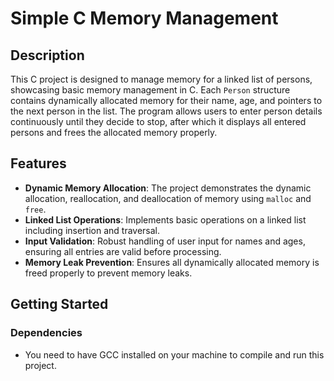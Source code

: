 # Simple C Memory Management

## Description
This C project is designed to manage memory for a linked list of persons, showcasing basic memory management in C. Each `Person` structure contains dynamically allocated memory for their name, age, and pointers to the next person in the list. The program allows users to enter person details continuously until they decide to stop, after which it displays all entered persons and frees the allocated memory properly.

## Features
- **Dynamic Memory Allocation**: The project demonstrates the dynamic allocation, reallocation, and deallocation of memory using `malloc` and `free`.
- **Linked List Operations**: Implements basic operations on a linked list including insertion and traversal.
- **Input Validation**: Robust handling of user input for names and ages, ensuring all entries are valid before processing.
- **Memory Leak Prevention**: Ensures all dynamically allocated memory is freed properly to prevent memory leaks.

## Getting Started

### Dependencies
- You need to have GCC installed on your machine to compile and run this project.